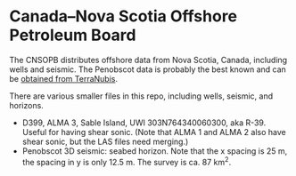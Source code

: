 # Canada–Nova Scotia Offshore Petroleum Board

The CNSOPB distributes offshore data from Nova Scotia, Canada, including wells and seismic. The Penobscot data is probably the best known and can be [obtained from TerraNubis](https://terranubis.com/datainfo/Penobscot).

There are various smaller files in this repo, including wells, seismic, and horizons.

- D399, ALMA 3, Sable Island, UWI 303N764340060300, aka R-39. Useful for having shear sonic. (Note that ALMA 1 and ALMA 2 also have shear sonic, but the LAS files need merging.)
- Penobscot 3D seismic: seabed horizon. Note that the x spacing is 25 m, the spacing in y is only 12.5 m. The survey is ca. 87 km<sup>2</sup>.
